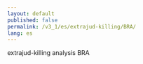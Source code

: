 ```yaml
---
layout: default
published: false
permalink: /v3_1/es/extrajud-killing/BRA/
lang: es
---
```


extrajud-killing analysis BRA
